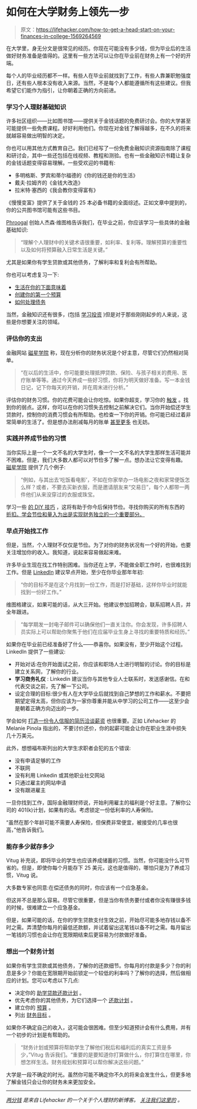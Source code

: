 # 如何在大学财务上领先一步

> 原文：<https://lifehacker.com/how-to-get-a-head-start-on-your-finances-in-college-1569264569>

在大学里，身无分文是很常见的经历。你现在可能没有多少钱，但为毕业后的生活做好财务准备是值得的。这里有一些方法可以让你在毕业前在财务上有一个好的开端。



每个人的毕业经历都不一样。有些人在毕业前就找到了工作，有些人靠兼职勉强度日，还有些人根本没有收入来源。当然，不是每个人都能遵循所有这些建议。但我希望它们能作为指引，让你朝着正确的方向前进。

### 学习个人理财基础知识

许多社区组织——比如图书馆——提供关于金钱话题的免费研讨会。你的大学甚至可能提供一些免费课程。好好利用他们。你现在对金钱了解得越多，在不久的将来就越容易做出明智的决定。

你也可以用其他方式教育自己。我们已经写了一份免费金融知识资源指南除了课程和研讨会，其中一些还包括在线视频、教程和测验。也有一些金融知识书籍让复杂的金钱话题变得容易理解。一些受欢迎的书籍有:

*   多明格斯、罗宾和蒂尔福德的《你的钱还是你的生活》
*   戴夫·拉姆齐的《金钱大改造》
*   拉米特·塞西的《我会教你变得富有》

《慢慢变富》提供了关于金钱的 25 本必备书籍的全面综述。正如文章中提到的，你的公共图书馆可能有这些书目。

[Phroogal](http://blog.phroogal.com/) 创始人杰森·维图格告诉我们，在毕业之前，你应该学习一些具体的金融基础知识:

> “理解个人理财中的关键术语很重要，如利率、复利等。理解预算的重要性以及如何将预算融入日常生活是关键。”

尤其是如果你有学生贷款或其他债务，了解利率和复利会有所帮助。

你也可以考虑复习一下:

*   [生活在你的下面意味着](http://lifehacker.com/are-you-living-beyond-your-means-398667)
*   [创建你的第一个预算](http://lifehacker.com/adult-budgeting-101-how-to-create-your-first-budget-in-1440446091)
*   [如何处理债务](http://lifehacker.com/the-graduating-student-s-guide-to-managing-finances-and-5803422)

当然，金融知识还有很多，(包括 [学习投资](http://lifehacker.com/how-can-i-get-started-investing-in-the-stock-market-1376782232) )但是对于那些刚刚起步的人来说，这些是你想要关注的领域。

### 评估你的支出

金融网站 [磁星学院](http://www.magnetaracademy.org/?p=2404) 称，现在分析你的财务状况是个好主意，尽管它们仍然相对简单。

> “在以后的生活中，你可能要处理抵押贷款、保险、与孩子相关的费用、医疗账单等等。通过今天养成一些好习惯，你将为明天做好准备。写一本金钱日记，记下你每天的开销，并在周末进行分析。”

评估你的财务习惯。你的花费可能会让你吃惊。如果你超支，学习你的 [触发](http://lifehacker.com/five-times-we-tend-to-overspend-and-how-to-stop-5993994) 。找到你的弱点。这样，你可以在你的习惯失去控制之前解决它们。当你开始偿还学生贷款时，控制你的消费习惯会有所帮助。也检查一下你的开销。你可能已经过着非常简单的生活了。但是想办法削减每月的账单 [甚至更多](http://lifehacker.com/a-bill-by-bill-guide-to-saving-money-on-your-monthly-ex-5823762) 也无妨。

### 实践并养成节俭的习惯

当你实际上是一个一文不名的大学生时，像一个一文不名的大学生那样生活可能并不困难。但是，我们大多数人都可以对节俭多了解一点。想办法让它变得有趣。 [磁星学院](http://www.magnetaracademy.org/?p=2404) 提供了几个例子:

> “例如，与其出去‘吃饭看电影’，不如在你家举办一场电影之夜和家常便饭怎么样？或者，不要去买新衣服，而是邀请朋友来“交易日”，每个人都带一两件他们从来没穿过的衣服或珠宝。

学习一些 [的 DIY 技巧](http://lifehacker.com/top-10-essential-diy-skills-that-arent-as-hard-as-you-t-5896102) ，这将有助于你今后保持节俭。寻找你购买的所有东西的 [折扣。学会节俭和量入为出是实现财务独立的一个重要部分。](http://lifehacker.com/the-best-time-to-buy-anything-during-the-year-5973864)

### 早点开始找工作

但是，当然，个人理财不仅仅是节俭。为了对你的财务状况有一个好的开始，也要关注增加你的收入。我知道，说起来容易做起来难。

许多毕业生现在找工作特别困难。当你还在上学，不能做全职工作时，也很难找到工作。但是 [LinkedIn](https://www.linkedin.com/today/post/article/20130204142836-36792-college-seniors-the-time-to-find-a-job-is-now) 建议早点开始，至少在你毕业那年年初:

> “你的目标不是在这个月找到一份工作，而是打好基础，这样你毕业时就能找到一份好工作。”

维图格建议，如果可能的话，从大三开始。他建议参加招聘会，联系招聘人员，并全年跟进。

> “每学期发一封电子邮件可以确保他们一直关注你。你会发现，许多招聘人员实际上可以帮助你聚焦于他们在应届毕业生身上寻找的重要特质和经历。”

如果你在毕业前已经准备好了什么——恭喜你。如果没有，至少开始这个过程。LinkedIn 提供了一些建议:

*   开始对话:在你开始面试之前，你应该和职场人士进行明智的讨论。你的目标是建立关系网，了解你的行业。
*   **学习商务礼仪** : Linkedin 建议当你与其他专业人士联系时，发送感谢信。在和代表交谈之前，先了解一下公司。
*   设定合理的目标:很少有人在大学毕业后就找到自己梦想的工作和薪水。不要把期望定得太高，但你应该为一家你尊重并能从中学习的公司工作——这至少会是朝着正确方向迈出的一步。

学会如何 [打造一份令人信服的简历](http://lifehacker.com/how-can-i-build-a-resume-when-i-have-nothing-to-put-on-1555349531)[洽谈薪资](http://lifehacker.com/why-you-should-never-be-afraid-to-negotiate-a-higher-sa-1477953403) 也很重要。正如 Lifehacker 的 Melanie Pinola 指出的，不要讨价还价，你的起薪可能会让你在职业生涯中损失几十万美元。

此外，想想福布斯列出的大学生求职者会犯的五个错误:

*   没有申请足够的工作
*   不联网
*   没有利用 Linkedin 或其他职业社交网站
*   只通过雇主的网站申请
*   没有跟进雇主

一旦你找到工作，国际金融理财师说，开始利用雇主的福利是个好主意。了解你公司的 401(k)计划，如果有的话。考虑锁定一份低利率的人寿保险。

“虽然在那个年龄可能不需要人寿保险，但保费非常便宜，被接受的几率也很高，”他告诉我们。

### 能存多少就存多少

Vitug 补充说，即将毕业的学生也应该养成储蓄的习惯。当然，你可能没什么可节省的。但是，即使你每个月能存下 25 美元，这也是值得的，哪怕只是为了养成习惯，Vitug 说。

大多数专家也同意:在偿还债务的同时，你应该有一个应急基金。

但这并不总是那么容易。尽管它很重要，但是当你有债务要付或者你没有赚很多钱的时候，很难建立一个应急基金。

但是，如果可能的话，在你的学生贷款支付生效之前，开始尽可能多地存钱以备不时之需。弄清楚你每月的最低还款额，并试着留出这笔钱以备不时之需。每月留出一笔钱的习惯也会让你在宽限期结束后更容易为付款做好准备。

### 想出一个财务计划

如果你有学生贷款或其他债务，了解你的还款细节。你每月的付款是多少？你的利息是多少？你能在宽限期开始前锁定一个较低的利率吗？了解你的选择，然后做相应的计划。您可以考虑以下几点:

*   决定你的 [助学贷款还款计划](http://lifehacker.com/everything-you-need-to-know-about-7-student-loan-repaym-1466213180) 。
*   优先考虑你的其他债务，为它们选择一个 [还款计划](http://lifehacker.com/download-this-snowball-debt-calculator-and-plan-to-get-1309942724) 。
*   建立你的 [预算](http://twocents.lifehacker.com/how-to-budget-when-you-re-broke-1561620381) 。
*   列出 [财务目标](http://lifehacker.com/order-your-financial-goals-with-the-prioritizer-244040) 。

如果你不确定自己的收入，这可能会很困难。但至少知道预计会有什么费用，并有一个初步的计划是有帮助的。

> “财务计划或预算将帮助学生了解他们税后和福利后的真实工资是多少，”Vitug 告诉我们。“重要的是要知道你打算做什么，你打算住在哪里，你想怎样生活。财务规划和预算可以帮你解决这些问题。”

大学是一段不确定的时光。虽然你可能不确定你不久的将来会发生什么，但更多地了解金钱只会让你的财务未来更加安全。

* * *

[*两分钱*](http://twocents.lifehacker.com/) *是来自 Lifehacker 的一个关于个人理财的新博客。* [*关注我们这里的*](https://twitter.com/TwoCentsLH) *。*
